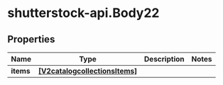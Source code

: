 # shutterstock-api.Body22

## Properties
Name | Type | Description | Notes
------------ | ------------- | ------------- | -------------
**items** | [**[V2catalogcollectionsItems]**](V2catalogcollectionsItems.md) |  | 


